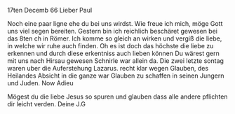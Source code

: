  17ten Decemb 66
Lieber Paul

Noch eine paar ligne ehe du bei uns wirdst. Wie freue ich mich, möge Gott uns viel segen bereiten. Gestern bin ich reichlich beschäret gewesen bei das 8ten ch in Römer. Ich komme so gleich an wirken und vergiß die liebe, in welche wir ruhe auch finden. Oh es ist doch das höchste die liebe zu erkennen und durch diese erkentniss auch lieben können Du wärest gern mit uns nach Hirsau gewesen Schnirle war allein da. Die zwei letzte sontag waren uber die Auferstehung Lazarus. recht klar wegen Glauben, des Heilandes Absicht in die ganze war Glauben zu schaffen in seinen Jungern und Juden. 
 Now Adieu

Mögest du die liebe Jesus so spuren und glauben dass alle andere pflichten dir leicht verden.
 Deine J.G
